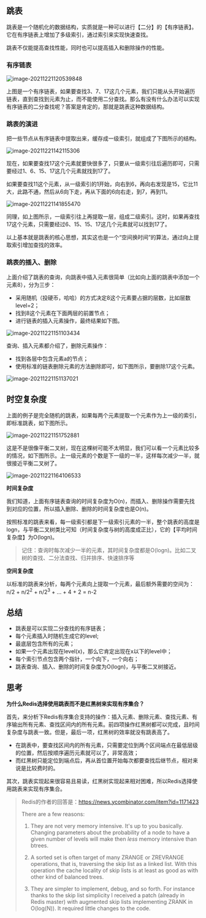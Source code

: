 ## 跳表

跳表是一个随机化的数据结构，实质就是一种可以进行【二分】的【有序链表】。它在有序链表上增加了多级索引，通过索引来实现快速查找。

跳表不仅能提高查找性能，同时也可以提高插入和删除操作的性能。

### 有序链表

![image-20211221120539848](https://cdn.jsdelivr.net/gh/YuanAaron/BlogImage/2021/image-20211221120539848.png)

上图是一个有序链表，如果要查找3、7、17这几个元素，我们只能从头开始遍历链表，直到查找到元素为止，而不能使用二分查找。那么有没有什么办法可以实现有序链表的二分查找呢？答案是肯定的，那就是跳表这种数据结构。

### 跳表的演进

把一些节点从有序链表中提取出来，缓存成一级索引，就组成了下图所示的结构。

![image-20211221142115306](https://cdn.jsdelivr.net/gh/YuanAaron/BlogImage/2021/image-20211221142115306.png)

现在，如果要查找17这个元素就要快很多了，只要从一级索引往后遍历即可，只需要经过1、6、15、17这几个元素就找到17了。

如果要查找11这个元素，从一级索引的1开始，向右到6，再向右发现是15，它比11大，此路不通，然后从6向下走，再从下面的6向右走，到7，再到11。

![image-20211221141855470](https://cdn.jsdelivr.net/gh/YuanAaron/BlogImage/2021/image-20211221141855470.png)

同理，如上图所示，一级索引往上再提取一层，组成二级索引。这时，如果再查找17这个元素，只需要经过6、15、15、17这几个元素就可以找到17了。

以上基本就是跳表的核心思想，其实这也是一个“空间换时间”的算法，通过向上提取索引增加查找的效率。

### 跳表的插入、删除

上面介绍了跳表的查询，向跳表中插入元素很简单（比如向上面的跳表中添加一个元素8），分为三步：

+ 采用随机（投硬币，哈哈）的方式决定8这个元素要占据的层数，比如层数level=2；
+ 找到8这个元素在下面两层的前置节点；
+ 进行链表的插入元素操作，最终结果如下图。

![image-20211221151103434](https://cdn.jsdelivr.net/gh/YuanAaron/BlogImage/2021/image-20211221151103434.png)

查询、插入元素都介绍了，删除元素操作：

+ 找到各层中包含元素a的节点；
+ 使用标准的链表删除元素的方法删除即可，如下图所示，要删除17这个元素。

![image-20211221151137021](https://cdn.jsdelivr.net/gh/YuanAaron/BlogImage/2021/image-20211221151137021.png)

## 时空复杂度

上面的例子是完全随机的跳表，如果每两个元素提取一个元素作为上一级的索引，即标准跳表，如下图所示。

![image-20211221151752881](https://cdn.jsdelivr.net/gh/YuanAaron/BlogImage/2021/image-20211221151752881.png)

这是不是很像平衡二叉树，现在这棵树可能不太明显，我们可以看一个元素比较多的情况，如下图所示。上一级元素的个数是下一级的一半，这样每次减少一半，就很接近平衡二叉树了。

![image-20211221164106533](https://cdn.jsdelivr.net/gh/YuanAaron/BlogImage/2021/image-20211221164106533.png)

**时间复杂度**

我们知道，上面有序链表查询的时间复杂度为O(n)，而插入、删除操作需要先找到对应的位置，所以插入删除、删除的时间复杂度也是O(n)。

按照标准的跳表来看，每一级索引都是下一级索引元素的一半，整个跳表的高度是logn，与平衡二叉树类比可知（时间复杂度与树的高度成正比），它的【平均时间复杂度】为O(logn)。

> 记住：查询时每次减少一半的元素，其时间复杂度都是O(logn)。比如二叉树的查找、二分法查找、归并排序、快速排序等

**空间复杂度**

以标准的跳表来分析，每两个元素向上提取一个元素，最后额外需要的空间为：n/2 + n/2<sup>2</sup> + n/2<sup>3</sup> + ... + 4 + 2 = n-2

## 总结

+ 跳表是可以实现二分查找的有序链表；
+ 每个元素插入时随机生成它的level;
+ 最底层包含所有的元素；
+ 如果一个元素出现在level(x)，那么它肯定出现在x以下的level中；
+ 每个索引节点包含两个指针，一个向下，一个向右；
+ 跳表查询、插入、删除的时间复杂度为O(logn)，与平衡二叉树接近。

## 思考

**为什么Redis选择使用跳表而不是红黑树来实现有序集合？**

首先，来分析下Redis有序集合支持的操作：插入元素、删除元素、查找元素、有序输出所有元素、查找区间内的所有元素。前四项操作红黑树都可以完成，且时间复杂度与跳表一致。但是，最后一项，红黑树的效率就没有跳表高了。

+ 在跳表中，要查找区间内的所有元素，只需要定位到两个区间端点在最低层级的位置，然后按顺序遍历元素就可以了，非常高效；
+ 而红黑树只能定位到端点后，再从首位置开始每次都要查找后继节点，相对来说是比较费时的。

其次，跳表实现起来很容易且易读，红黑树实现起来相对困难，所以Redis选择使用跳表来实现有序集合。

>Redis的作者的回答是：https://news.ycombinator.com/item?id=1171423
>
>There are a few reasons:
>
>1) They are not very memory intensive. It's up to you basically. Changing parameters about the probability of a node to have a given number of levels will make then *less* memory intensive than btrees.
>
>2) A sorted set is often target of many ZRANGE or ZREVRANGE operations, that is, traversing the skip list as a linked list. With this operation the cache locality of skip lists is at least as good as with other kind of balanced trees.
>
>3) They are simpler to implement, debug, and so forth. For instance thanks to the skip list simplicity I received a patch (already in Redis master) with augmented skip lists implementing ZRANK in O(log(N)). It required little changes to the code.







